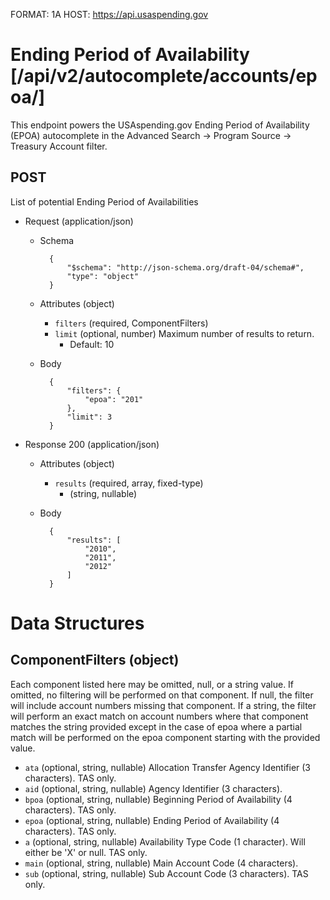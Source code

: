 FORMAT: 1A
HOST: https://api.usaspending.gov

# Ending Period of Availability [/api/v2/autocomplete/accounts/epoa/]

This endpoint powers the USAspending.gov Ending Period of Availability (EPOA) autocomplete in the Advanced Search -> Program Source -> Treasury Account filter.

## POST

List of potential Ending Period of Availabilities

+ Request (application/json)
    + Schema

            {
                "$schema": "http://json-schema.org/draft-04/schema#",
                "type": "object"
            }

    + Attributes (object)
        + `filters` (required, ComponentFilters)
        + `limit` (optional, number)
            Maximum number of results to return.
            + Default: 10

    + Body

            {
                "filters": {
                    "epoa": "201"
                },
                "limit": 3
            }

+ Response 200 (application/json)

    + Attributes (object)
        + `results` (required, array, fixed-type)
            + (string, nullable)

    + Body

            {
                "results": [
                    "2010",
                    "2011",
                    "2012"
                ]
            }

# Data Structures

## ComponentFilters (object)

Each component listed here may be omitted, null, or a string value.  If omitted, no filtering will be performed on that component.  If null, the filter will include account numbers missing that component.  If a string, the filter will perform an exact match on account numbers where that component matches the string provided except in the case of epoa where a partial match will be performed on the epoa component starting with the provided value.

+ `ata` (optional, string, nullable)
    Allocation Transfer Agency Identifier (3 characters). TAS only.
+ `aid` (optional, string, nullable)
    Agency Identifier (3 characters).
+ `bpoa` (optional, string, nullable)
    Beginning Period of Availability (4 characters). TAS only.
+ `epoa` (optional, string, nullable)
    Ending Period of Availability (4 characters). TAS only.
+ `a` (optional, string, nullable)
    Availability Type Code (1 character). Will either be 'X' or null. TAS only.
+ `main` (optional, string, nullable)
    Main Account Code (4 characters).
+ `sub` (optional, string, nullable)
    Sub Account Code (3 characters). TAS only.

